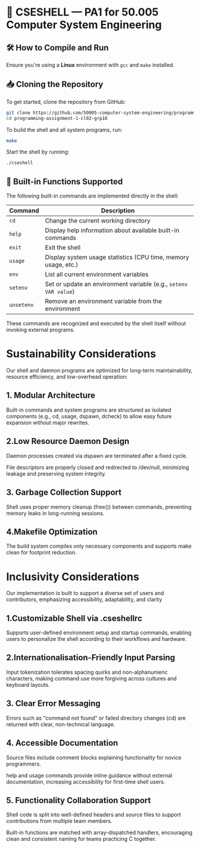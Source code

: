 # 📁 CSESHELL — PA1 for 50.005 Computer System Engineering

## 🛠 How to Compile and Run
Ensure you're using a **Linux** environment with `gcc` and `make` installed.  

## 📥 Cloning the Repository

To get started, clone the repository from GitHub:

```bash
git clone https://github.com/50005-computer-system-engineering/programming-assignment-1-cl02-grp16.git
cd programming-assignment-1-cl02-grp16
```

To build the shell and all system programs, run:

```bash
make
```

Start the shell by running:
```bash
./cseshell
```

## 📌 Built-in Functions Supported

The following built-in commands are implemented directly in the shell:

| Command     | Description                                                                 |
|-------------|-----------------------------------------------------------------------------|
| `cd`        | Change the current working directory                                        |
| `help`      | Display help information about available built-in commands                 |
| `exit`      | Exit the shell                                                              |
| `usage`     | Display system usage statistics (CPU time, memory usage, etc.)             |
| `env`       | List all current environment variables                                      |
| `setenv`    | Set or update an environment variable (e.g., `setenv VAR value`)           |
| `unsetenv`  | Remove an environment variable from the environment                        |

These commands are recognized and executed by the shell itself without invoking external programs.


 
# Sustainability Considerations 
Our shell and daemon programs are optimized for long-term maintainability, resource efficiency, and low-overhead operation:

## 1. Modular Architecture
Built-in commands and system programs are structured as isolated components (e.g., cd, usage, dspawn, dcheck) to allow easy future expansion without major rewrites.

## 2.Low Resource Daemon Design

Daemon processes created via dspawn are terminated after a fixed cycle.

File descriptors are properly closed and redirected to /dev/null, minimizing leakage and preserving system integrity.

## 3. Garbage Collection Support

Shell uses proper memory cleanup (free()) between commands, preventing memory leaks in long-running sessions.

## 4.Makefile Optimization

The build system compiles only necessary components and supports make clean for footprint reduction.

 # Inclusivity Considerations
Our implementation is built to support a diverse set of users and contributors, emphasizing accessibility, adaptability, and clarity

## 1.Customizable Shell via .cseshellrc

Supports user-defined environment setup and startup commands, enabling users to personalize the shell according to their workflows and hardware.

## 2.Internationalisation-Friendly Input Parsing

Input tokenization tolerates spacing quirks and non-alphanumeric characters, making command use more forgiving across cultures and keyboard layouts.

## 3. Clear  Error Messaging

Errors such as "command not found" or failed directory changes (cd) are returned with clear, non-technical language.

## 4. Accessible Documentation

Source files include comment blocks explaining functionality for novice programmers.

help and usage commands provide inline guidance without external documentation, increasing accessibility for first-time shell users.

## 5. Functionality Collaboration Support

Shell code is split into well-defined headers and source files to support contributions from multiple team members.

Built-in functions are matched with array-dispatched handlers, encouraging clean and consistent naming for teams practicing C together.


